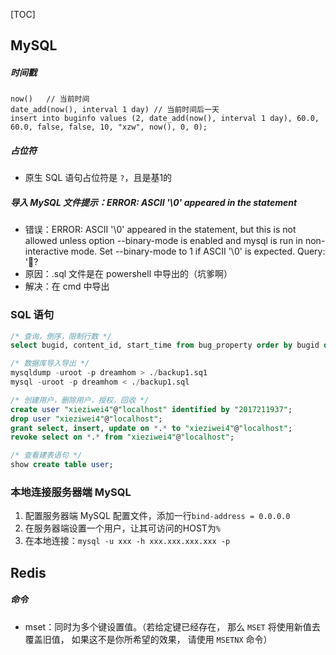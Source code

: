 [TOC]

## MySQL

##### 时间戳

```mysql
now()	// 当前时间
date_add(now(), interval 1 day)	// 当前时间后一天
insert into buginfo values (2, date_add(now(), interval 1 day), 60.0, 60.0, false, false, 10, "xzw", now(), 0, 0);
```

##### 占位符

- 原生 SQL 语句占位符是 `?`，且是基1的

##### 导入 MySQL 文件提示：ERROR: ASCII '\0' appeared in the statement

- 错误：ERROR: ASCII '\0' appeared in the statement, but this is not allowed unless option --binary-mode is enabled and mysql is run in non-interactive mode. Set --binary-mode to 1 if ASCII '\0' is expected. Query: '?
- 原因：.sql 文件是在 powershell 中导出的（坑爹啊）
- 解决：在 cmd 中导出



### SQL 语句

```sql
/* 查询，倒序，限制行数 */
select bugid, content_id, start_time from bug_property order by bugid desc limit 20;

/* 数据库导入导出 */
mysqldump -uroot -p dreamhom > ./backup1.sq1
mysql -uroot -p dreamhom < ./backup1.sql

/* 创建用户，删除用户，授权，回收 */
create user "xieziwei4"@"localhost" identified by "2017211937";
drop user "xieziwei4"@"localhost";
grant select, insert, update on *.* to "xieziwei4"@"localhost";
revoke select on *.* from "xieziwei4"@"localhost";

/* 查看建表语句 */
show create table user;
```

### 本地连接服务器端 MySQL

1. 配置服务器端 MySQL 配置文件，添加一行`bind-address = 0.0.0.0`
2. 在服务器端设置一个用户，让其可访问的HOST为`%`
3. 在本地连接：`mysql -u xxx -h xxx.xxx.xxx.xxx -p`



## Redis

##### 命令

- mset：同时为多个键设置值。（若给定键已经存在， 那么 `MSET` 将使用新值去覆盖旧值， 如果这不是你所希望的效果， 请使用 `MSETNX` 命令）

